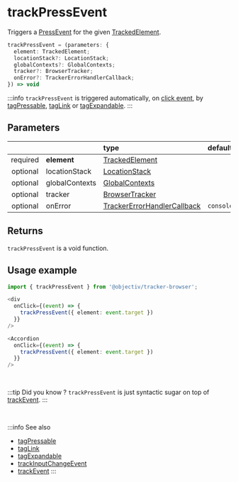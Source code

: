 # trackPressEvent

Triggers a [PressEvent](/taxonomy/reference/events/PressEvent.md) for the given [TrackedElement](/tracking/browser/api-reference/definitions/TrackedElement.md).  

```typescript
trackPressEvent = (parameters: {
  element: TrackedElement;
  locationStack?: LocationStack;
  globalContexts?: GlobalContexts;
  tracker?: BrowserTracker;
  onError?: TrackerErrorHandlerCallback;
}) => void
```

:::info
`trackPressEvent` is triggered automatically, on [click event](https://developer.mozilla.org/en-US/docs/Web/API/Element/click_event), by [tagPressable](/tracking/browser/api-reference/locationTaggers/tagPressable.md), [tagLink](/tracking/browser/api-reference/locationTaggers/tagLink.md) or [tagExpandable](/tracking/browser/api-reference/locationTaggers/tagExpandable.md).
:::

## Parameters
|          |                | type                                                                                              | default value
| :-:      | :--            | :--                                                                                               | :--           
| required | **element**    | [TrackedElement](/tracking/browser/api-reference/definitions/TrackedElement.md)                           |
| optional | locationStack  | [LocationStack](/tracking/browser/api-reference/core/LocationStack.md)                                    |
| optional | globalContexts | [GlobalContexts](/tracking/browser/api-reference/core/GlobalContexts.md)                                  |
| optional | tracker        | [BrowserTracker](/tracking/browser/api-reference/general/BrowserTracker.md)                               |
| optional | onError        | [TrackerErrorHandlerCallback](/tracking/browser/api-reference/definitions/TrackerErrorHandlerCallback.md) | `console.error`

## Returns
`trackPressEvent` is a void function.

## Usage example

```typescript jsx
import { trackPressEvent } from '@objectiv/tracker-browser';
```

```typescript jsx
<div
  onClick={(event) => {
    trackPressEvent({ element: event.target })
  }}
/>
```

```typescript jsx
<Accordion
  onClick={(event) => {
    trackPressEvent({ element: event.target })
  }}
/>
```

<br />

:::tip Did you know ?
`trackPressEvent` is just syntactic sugar on top of [trackEvent](/tracking/browser/api-reference/eventTrackers/trackEvent.md).
:::

<br />

:::info See also
- [tagPressable](/tracking/browser/api-reference/locationTaggers/tagPressable.md)
- [tagLink](/tracking/browser/api-reference/locationTaggers/tagLink.md) 
- [tagExpandable](/tracking/browser/api-reference/locationTaggers/tagExpandable.md)
- [trackInputChangeEvent](/tracking/browser/api-reference/eventTrackers/trackInputChangeEvent.md)
- [trackEvent](/tracking/browser/api-reference/eventTrackers/trackEvent.md)
:::
